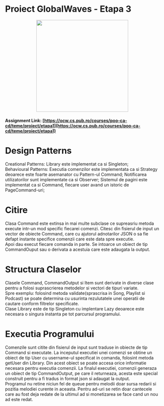 # Proiect GlobalWaves - Etapa 3

<div align="center"><img src="https://tenor.com/view/listening-to-music-spongebob-gif-8009182.gif" width="300px"></div>

#### Assignment Link: [https://ocw.cs.pub.ro/courses/poo-ca-cd/teme/proiect/etapa1](https://ocw.cs.pub.ro/courses/poo-ca-cd/teme/proiect/etapa1)

# Design Patterns

Creational Patterns: Library este implementat ca si Singleton;\
Behavioural Patterns: Executia comenzilor este implementata ca si Strategy deoarece este foarte asemanator cu Pattern-ul
Command; Notificarea utilizatorilor sunt implementate ca si Observer; Sistemul de pagini este implementat ca si Command, fiecare user avand un istoric de PageCommand-uri;

# Citire

Clasa Command este extinsa in mai multe subclase ce supreasriu metoda execute
intr-un mod specific fiecarei comenzi.
Citesc din fisierul de input un vector de obiecte Command, care cu ajutorul
adnotarilor JSON o sa fie defapt instante specifice comenzii care este data spre executie.\
Apoi dau execut fiecare comanda in parte. Se intoarce un obiect de tip CommandOuput sau o derivata a acestuia care este
adaugata la output.

# Structura Claselor

Clasele Command, CommandOutput si Item sunt derivate in diverse clase pentru a folosi suprascrierea metodelor si vectori
de tipuri variate.\
Spre exemplu: folosind metoda validate(sprascrisa in Song, Playlist si Podcast) se poate determina cu usurinta
rezulutatele unei operatii de cautare conform filtrelor specificate.\
Clase Library este de tip Singleton cu implentare Lazy deoarece este necesara o singura instanta pe tot parcursul
programului.

# Executia Programului
Comenzile sunt citite din fisierul de input sunt traduse in obiecte de tip Command si executate.
La inceputul executiei unei comenzi se obtine un obiect de tip User cu username-ul specificat in comanda, folosint metoda getUser din Library.
Din acest obiect se poate accesa orice informatie necesara pentru executia comenzii.
La finalul executiei, comenzii generaza un obiect de tip CommandOutput, pe care il returneaza, acesta este special construit pentru a fi tradus in format json si adaugat la output.
\
Programul nu retine niciun fel de queue pentru melodii doar sursa redarii si pozitia melodiei curente in aceasta.
Pentru ad-uri se retin doar cantecele care au fost deja redate de la ultimul ad si monetizarea se face cand un nou ad este redat.



